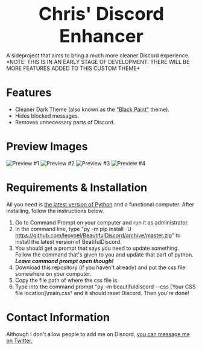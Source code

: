 <p align="center"><b><font size="26"> Chris' Discord Enhancer </font></b></p>
A sideproject that aims to bring a much more cleaner Discord experience. 
*NOTE: THIS IS IN AN EARLY STAGE OF DEVELOPMENT. THERE WILL BE MORE FEATURES ADDED TO THIS CUSTOM THEME*

# Features
- Cleaner Dark Theme (also known as the ["Black Paint"](https://www.youtube.com/watch?v=RXM65yCN7Qg) theme).
- Hides blocked messages.
- Removes unnecessary parts of Discord.

# Preview Images
![Preview #1](https://cdn.discordapp.com/attachments/482971591001767936/488099250832670730/unknown.png)
![Preview #2](https://cdn.discordapp.com/attachments/482971591001767936/488099464465219595/Screenshot_256.png)
![Preview #3](https://cdn.discordapp.com/attachments/482971591001767936/488099458865692673/Screenshot_257.png)
![Preview #4](https://cdn.discordapp.com/attachments/482971591001767936/488099792480894977/unknown.png)

# Requirements & Installation
All you need is [the latest version of Python](https://www.python.org/downloads/release/python-350/) and a functional computer. After installing, follow the instructions below.
1. Go to Command Prompt on your computer and run it as administrator.
2. In the command line, type "py -m pip install -U https://github.com/leovoel/BeautifulDiscord/archive/master.zip" to install the latest version of BeatifulDiscord.
3. You should get a prompt that says you need to update something. Follow the command that's given to you and update that part of python. ***Leave command prompt open though!***
4. Download this repository (if you haven't already) and put the css file somewhere on your computer.
5. Copy the file path of where the css file is.
6. Type into the command prompt "py -m beautifuldiscord --css [Your CSS file location]\main.css" and it should reset Discord.
Then you're done!

# Contact Information
Although I don't allow people to add me on Discord, [you can message me on Twitter.](https://twitter.com/_notanalt_)

